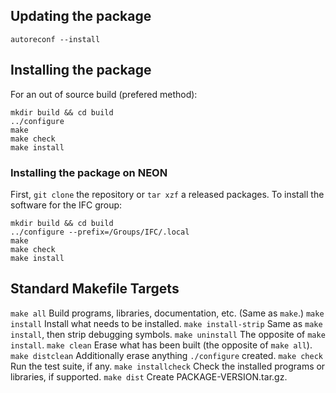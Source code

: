 ## Updating the package

```
autoreconf --install
```


## Installing the package

For an out of source build (prefered method):

```
mkdir build && cd build
../configure
make
make check
make install
```

### Installing the package on NEON

First, `git clone` the repository or `tar xzf` a released packages. To install the software for the IFC group:

```
mkdir build && cd build
../configure --prefix=/Groups/IFC/.local
make
make check
make install
```

## Standard Makefile Targets


`make all` Build programs, libraries, documentation, etc.
(Same as `make`.)
`make install` Install what needs to be installed.
`make install-strip` Same as `make install`, then strip debugging
symbols.
`make uninstall` The opposite of `make install`.
`make clean` Erase what has been built (the opposite of `make
all`).
`make distclean` Additionally erase anything `./configure`
created.
`make check` Run the test suite, if any.
`make installcheck` Check the installed programs or libraries, if
supported.
`make dist` Create PACKAGE-VERSION.tar.gz.

